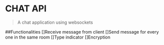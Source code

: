 # CHAT API
> A chat application using websockets

##Functionalities
[]Receive message from client
[]Send message for every one in the same room
[]Type indicator
[]Encryption
